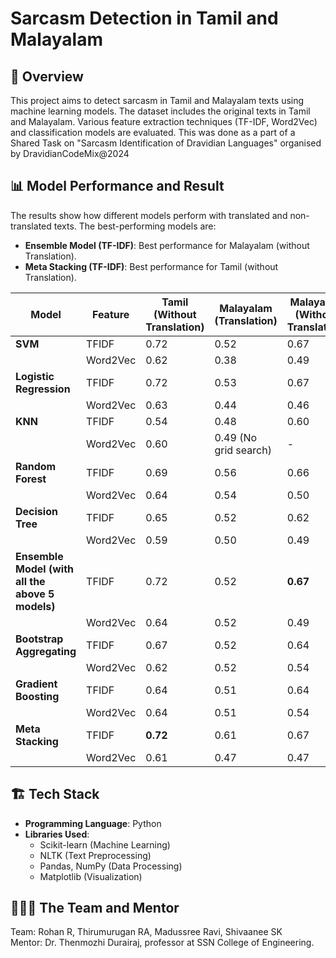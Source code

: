 # Sarcasm Detection in Tamil and Malayalam

## 📌 Overview
This project aims to detect sarcasm in Tamil and Malayalam texts using machine learning models. The dataset includes the original texts in Tamil and Malayalam. Various feature extraction techniques (TF-IDF, Word2Vec) and classification models are evaluated. 
This was done as a part of a Shared Task on "Sarcasm Identification of Dravidian Languages" organised by DravidianCodeMix@2024

## 📊 Model Performance and Result
The results show how different models perform with translated and non-translated texts. The best-performing models are:
- **Ensemble Model (TF-IDF)**: Best performance for Malayalam (without Translation).
- **Meta Stacking (TF-IDF)**: Best performance for Tamil (without Translation).

| Model                   | Feature  | Tamil (Without Translation) | Malayalam (Translation) | Malayalam (Without Translation) |
|-------------------------|----------|-----------------------------|--------------------------|---------------------------------|
| **SVM**                | TFIDF    |0.72                    | 0.52                     | 0.67                        |
|                         | Word2Vec | 0.62                        | 0.38                     | 0.49                            |
| **Logistic Regression** | TFIDF    |0.72                   | 0.53                     | 0.67                        |
|                         | Word2Vec |0.63                        | 0.44                     | 0.46                            |
| **KNN**                | TFIDF    | 0.54                        | 0.48                     | 0.60                            |
|                         | Word2Vec |0.60                        | 0.49 (No grid search)    | -                               |
| **Random Forest**      | TFIDF    | 0.69                        | 0.56                     | 0.66                      |
|                         | Word2Vec | 0.64                        | 0.54                     | 0.50                            |
| **Decision Tree**      | TFIDF    | 0.65                        | 0.52                     | 0.62                            |
|                         | Word2Vec |0.59                        | 0.50                     | 0.49                            |
| **Ensemble Model (with all the above 5 models)**     | TFIDF    | 0.72                    | 0.52                     | **0.67**                        |
|                         | Word2Vec | 0.64                        | 0.52                     | 0.49                            |
| **Bootstrap Aggregating** | TFIDF |0.67                        | 0.52                     | 0.64                            |
|                         | Word2Vec | 0.62                        | 0.52                     | 0.54                            |
| **Gradient Boosting**  | TFIDF    |0.64                        | 0.51                     | 0.64                            |
|                         | Word2Vec |0.64                        | 0.51                     | 0.54                            |
| **Meta Stacking**      | TFIDF    | **0.72**                    | 0.61                     | 0.67                        |
|                         | Word2Vec | 0.61                        | 0.47                     | 0.47                            |

## 🏗️ Tech Stack
- **Programming Language**: Python
- **Libraries Used**:
  - Scikit-learn (Machine Learning)
  - NLTK (Text Preprocessing)
  - Pandas, NumPy (Data Processing)
  - Matplotlib (Visualization)

## 🧑‍🤝‍🧑 The Team and Mentor
Team: Rohan R, Thirumurugan RA, Madussree Ravi, Shivaanee SK \
Mentor: Dr. Thenmozhi Durairaj, professor at SSN College of Engineering.
